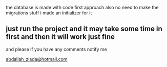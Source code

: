 the database is made with code first approach
also no need to make the migrations stuff i made an initializer for it

just run the project and it may take some time in first and then it will work just fine
--------------
and please if you have any comments notify me

abdallah_ziada@hotmail.com
